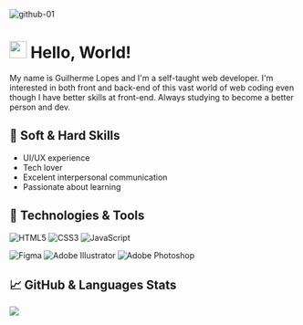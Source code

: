 ![github-01](https://user-images.githubusercontent.com/86780871/163894366-480a37c0-99a5-4b8f-bce2-50dd45de7b1e.png)

# <img src="https://user-images.githubusercontent.com/86780871/163693946-63c11756-a382-49d8-be38-2907ea527b2c.gif" width="30px"> Hello, World!

My name is Guilherme Lopes and I'm a self-taught web developer. I'm interested in both front and back-end of this vast world of web coding even though I have better skills at front-end. Always studying to become a better person and dev.

## 📌 Soft & Hard Skills
<ul>
  <li>UI/UX experience</li>
  <li>Tech lover</li>
  <li>Excelent interpersonal communication </li>
  <li>Passionate about learning</li>
</ul>

## 🔧 Technologies & Tools
![HTML5](https://img.shields.io/badge/html5-24292F.svg?style=for-the-badge&logo=html5&logoColor=23E34F26)
![CSS3](https://img.shields.io/badge/css3-24292F.svg?style=for-the-badge&logo=css3&logoColor=511D7A)
![JavaScript](https://img.shields.io/badge/javascript-24292F.svg?style=for-the-badge&logo=javascript&logoColor=F7DF1E)

![Figma](https://img.shields.io/badge/figma-2D3136.svg?style=for-the-badge&logo=figma&logoColor=white)
![Adobe Illustrator](https://img.shields.io/badge/adobe%20illustrator-2D3136.svg?style=for-the-badge&logo=adobe%20illustrator&logoColor=white)
![Adobe Photoshop](https://img.shields.io/badge/adobe%20photoshop-2D3136.svg?style=for-the-badge&logo=adobe%20photoshop&logoColor=white)

## &#x1f4c8; GitHub & Languages Stats
<a href="https://github.com/guilhermxlopes/github-readme-stats"><img align="center" src="https://github-readme-stats.vercel.app/api/top-langs/?username=guilhermxlopes&layout=compact&bg_color=24292F&text_color=FFFFFF&custom_title=Used Languages"/></a>




